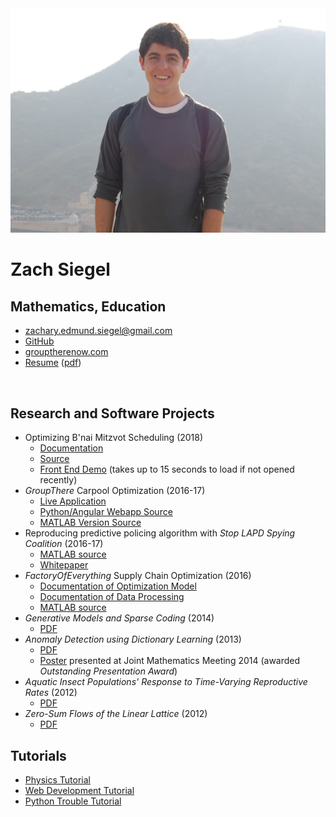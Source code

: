 <link type="text/css" rel="stylesheet" href="styles.css">

<div class="mainDetails">
	<div id="headshot" >
			<img src="jaipur_headshot.jpeg" alt="Zach Siegel" />
	</div>
	<div id="name">
		<h1 style="margin-bottom : 1px;">Zach Siegel</h1>
		<h2 >Mathematics, Education</h2>
	</div>
	<div id="contactDetails" >
		<ul>
			<li><a href="mailto:zachary.edmund.siegel@gmail.com" target="_blank">zachary.edmund.siegel@gmail.com</a></li>
			<li><a href="https://github.com/zsiegel92">GitHub</a></li>
			<li><a href="grouptherenow.com">grouptherenow.com</a></li>
			<li><a href="https://zsiegel92.github.io/resume/Resume_Siegel.html">Resume</a> (<a href="https://zsiegel92.github.io/resume/Resume_Siegel.pdf">pdf</a>)</li>
		</ul>
	</div>
	<div class="clear"></div>
</div>
<br>



## Research and Software Projects


* Optimizing B'nai Mitzvot Scheduling (2018)
	* [Documentation](https://zsiegel92.github.io/mitzvah_writeup/Mitzvah.pdf)
	* [Source](https://github.com/zsiegel92/mitzvah_scheduler)
	* [Front End Demo](https://mitzvah-scheduler.herokuapp.com/form) (takes up to 15 seconds to load if not opened recently)
* *GroupThere* Carpool Optimization (2016-17)
	* [Live Application](http://www.grouptherenow.com)
	* [Python/Angular Webapp Source](https://github.com/zsiegel92/poolchat)
	* [MATLAB Version Source](https://github.com/zsiegel92/GroupThere)
* Reproducing predictive policing algorithm with *Stop LAPD Spying Coalition* (2016-17)
	* [MATLAB source](https://github.com/zsiegel92/HotspotsInLA)
	* [Whitepaper](https://zsiegel92.github.io/writing_repo/Predpol.pdf)
* *FactoryOfEverything* Supply Chain Optimization (2016)
	* [Documentation of Optimization Model](https://zsiegel92.github.io/optcentral/parameter_description_optcentral.pdf)
	* [Documentation of Data Processing](https://zsiegel92.github.io/optcentral/Theo_Letter_9-8-2016.pdf)
	* [MATLAB source](https://github.com/zsiegel92/optcentral)
* *Generative Models and Sparse Coding* (2014)
	* [PDF](https://zsiegel92.github.io/writing_repo/Thesis.pdf)
* *Anomaly Detection using Dictionary Learning* (2013)
	* [PDF](https://zsiegel92.github.io/writing_repo/Wavefields_Report_compressed.pdf)
	* [Poster](https://zsiegel92.github.io/writing_repo/wavefield_poster.pdf) presented at Joint Mathematics Meeting 2014 (awarded *Outstanding Presentation Award*)
* *Aquatic Insect Populations' Response to Time-Varying Reproductive Rates* (2012)
	* [PDF](https://zsiegel92.github.io/writing_repo/Aquatic_Insects.pdf)
* *Zero-Sum Flows of the Linear Lattice* (2012)
	* [PDF](https://zsiegel92.github.io/writing_repo/Zero_Sum_Flows.pdf)


## Tutorials

* [Physics Tutorial](https://zsiegel92.github.io/Nikki_B)
* [Web Development Tutorial](https://zsiegel92.github.io/Eitan_S)
* [Python Trouble Tutorial](https://zsiegel92.github.io/evilpython)
<!-- * [Juggling](https://zsiegel92.github.io/juggling/) -->
